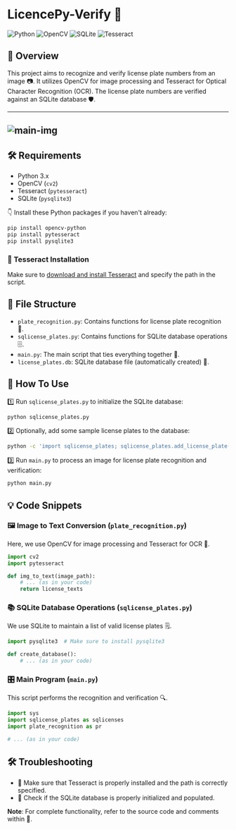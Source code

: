 # LicencePy-Verify 🚗

![ Python]( https://img.shields.io/badge/python-3.x-blue.svg )
![ OpenCV]( https://img.shields.io/badge/OpenCV-4.x-green.svg )
![ SQLite]( https://img.shields.io/badge/SQLite-3.x-orange.svg )
![ Tesseract]( https://img.shields.io/badge/Tesseract-4.x-red.svg )

## 🌟 Overview

This project aims to recognize and verify license plate numbers from an image 📷. It utilizes OpenCV for image processing and Tesseract for Optical Character Recognition (OCR). The license plate numbers are verified against an SQLite database 🛡.

---
![main-img](main-img.jpg)
---

## 🛠 Requirements

- Python 3.x
- OpenCV (`cv2`)
- Tesseract (`pytesseract`)
- SQLite (`pysqlite3`)

👇 Install these Python packages if you haven't already:

```bash
pip install opencv-python
pip install pytesseract
pip install pysqlite3
```

### 📘 Tesseract Installation

Make sure to [download and install Tesseract](https://github.com/tesseract-ocr/tesseract) and specify the path in the script.

## 📂 File Structure

- `plate_recognition.py`: Contains functions for license plate recognition 📸.
- `sqlicense_plates.py`: Contains functions for SQLite database operations 🗄.
- `main.py`: The main script that ties everything together 🧠.
- `license_plates.db`: SQLite database file (automatically created) 💽.

## 🚀 How To Use

1️⃣ Run `sqlicense_plates.py` to initialize the SQLite database:

```bash
python sqlicense_plates.py
```

2️⃣ Optionally, add some sample license plates to the database:

```bash
python -c 'import sqlicense_plates; sqlicense_plates.add_license_plate("ABC123")'
```

3️⃣ Run `main.py` to process an image for license plate recognition and verification:

```bash
python main.py
```

## 💡 Code Snippets

### 🖼 Image to Text Conversion (`plate_recognition.py`)

Here, we use OpenCV for image processing and Tesseract for OCR 📝.

```python
import cv2
import pytesseract

def img_to_text(image_path):
    # ... (as in your code)
    return license_texts
```

### 📚 SQLite Database Operations (`sqlicense_plates.py`)

We use SQLite to maintain a list of valid license plates 🗒.

```python
import pysqlite3  # Make sure to install pysqlite3

def create_database():
    # ... (as in your code)
```

### 🎛 Main Program (`main.py`)

This script performs the recognition and verification 🔍.

```python
import sys
import sqlicense_plates as sqlicenses
import plate_recognition as pr

# ... (as in your code)
```

## 🛠 Troubleshooting

- 📌 Make sure that Tesseract is properly installed and the path is correctly specified.
- 📌 Check if the SQLite database is properly initialized and populated.

**Note**: For complete functionality, refer to the source code and comments within 📄.
